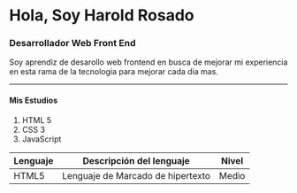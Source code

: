 # Hola, Soy Harold Rosado

### Desarrollador Web Front End

Soy aprendiz de desarollo web frontend en busca de mejorar mi experiencia en esta rama de la tecnologia para mejorar cada dia mas.

---

#### Mis Estudios

1. HTML 5
2. CSS 3
3. JavaScript

| Lenguaje | Descripción del lenguaje | Nivel |
|----------|-----------------------------------|-------|
|  HTML5   | Lenguaje de Marcado de hipertexto | Medio |
